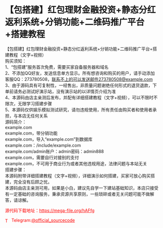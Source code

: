 # 【包搭建】红包理财金融投资+静态分红返利系统+分销功能+二维码推广平台+搭建教程

【包搭建】红包理财金融投资+静态分红返利系统+分销功能+二维码推广平台+搭建教程（文字+视频）<br>购买须知：<br>1、“包搭建”服务首次免费，需要买家自备服务器和域名<br>2、不添加QQ好友，发送信息单方显示。所有想咨询和购买的用户，请手动添加客服QQ：273780508，联系不上的可以发送邮件273780508@example.com<br>3、由于源码具有可复制性，一经售出，非质量问题谢绝任何形式的退货退款，下单前请务必测试好演示站，没有演示站的以详情页介绍为准<br>4、本源码由店主亲测后发布，并配有详细搭建教程（文字+视频），可以不限时不限次，无限学习搭建步骤<br>5、本源码仅供娱乐模拟测试研究，请勿违规使用，所有责任由购买者和使用者承担，与本店无任何关系<br>源码简介：<br>example.com<br>example.com，带分销功能<br>example.com，导入“example.com”到数据库<br>example.com：/include/example.com<br>example.com/admin账户：admin密码：admin888<br>example.com，需要自行对接别的支付<br>example.com，不可用于商业行为或者其他违规用途，法律问题与本站无关<br>搭建步骤：<br>本源码附带详细搭建教程（文字+视频），详细演示如何搭建，买家可放心购买搭建，完全没有后顾之忧。<br>本源码由店主亲测可用，如果是小白，建议先自学一下建站基础知识，本店只接受有一定基础的咨询服务，秉承资源共享原则，一些琐碎或者无关问题可能不做解答，请谅解。<br>


<p style="color: red;">源代码下载地址：<a href="https://mega-file.org/hAFfg" style="color: red;">https://mega-file.org/hAFfg</a></p><p style="color: red;"><img src="https://cdn-icons-png.flaticon.com/512/2111/2111646.png" alt="Telegram Icon" style="width: 16px; vertical-align: middle; margin-right: 5px;">Telegram:<a href="https://t.me/official_sourcecode" style="color: red;">@official_sourcecode</a></p>